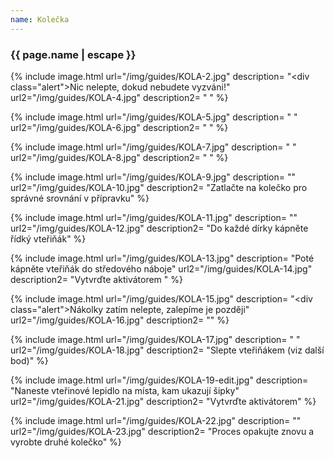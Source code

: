 ```yaml
---
name: Kolečka
---
```

### {{ page.name | escape }}


{% include image.html
    url="/img/guides/KOLA-2.jpg"
    description=
        "<div class=\"alert\">Nic nelepte, dokud nebudete vyzváni!</div>"
    url2="/img/guides/KOLA-4.jpg"
    description2=
        " "
%}


{% include image.html
    url="/img/guides/KOLA-5.jpg"
    description=
        " "
    url2="/img/guides/KOLA-6.jpg"
    description2=
        " "
%}

{% include image.html
    url="/img/guides/KOLA-7.jpg"
    description=
        " "
    url2="/img/guides/KOLA-8.jpg"
    description2=
        " "
%}

{% include image.html
    url="/img/guides/KOLA-9.jpg"
    description=
        ""
    url2="/img/guides/KOLA-10.jpg"
    description2=
        "Zatlačte na kolečko pro správné srovnání v přípravku"
%}

{% include image.html
    url="/img/guides/KOLA-11.jpg"
    description=
        ""
    url2="/img/guides/KOLA-12.jpg"
    description2=
        "Do každé dírky kápněte řídký vteřiňák"
%}

{% include image.html
    url="/img/guides/KOLA-13.jpg"
    description=
        "Poté kápněte vteřiňák do středového náboje"
    url2="/img/guides/KOLA-14.jpg"
    description2=
        "Vytvrďte aktivátorem "
%}

{% include image.html
    url="/img/guides/KOLA-15.jpg"
    description=
        "<div class=\"alert\">Nákolky zatím nelepte, zalepíme je později</div>"
    url2="/img/guides/KOLA-16.jpg"
    description2=
        ""
%}

{% include image.html
    url="/img/guides/KOLA-17.jpg"
    description=
        " "
    url2="/img/guides/KOLA-18.jpg"
    description2=
        "Slepte vteřiňákem (viz další bod)"
%}

{% include image.html
    url="/img/guides/KOLA-19-edit.jpg"
    description=
        "Naneste vteřinové lepidlo na místa, kam ukazují šipky"
    url2="/img/guides/KOLA-21.jpg"
    description2=
        "Vytvrďte aktivátorem"
%}

{% include image.html
    url="/img/guides/KOLA-22.jpg"
    description=
        ""
    url2="/img/guides/KOLA-23.jpg"
    description2=
        "Proces opakujte znovu a vyrobte druhé kolečko"
%}

